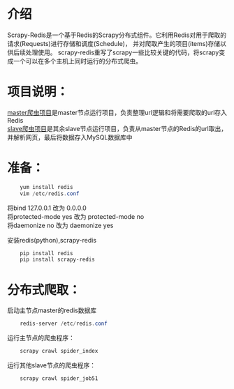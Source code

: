 # 介绍
Scrapy-Redis是一个基于Redis的Scrapy分布式组件。它利用Redis对用于爬取的请求(Requests)进行存储和调度(Schedule)，
并对爬取产生的项目(items)存储以供后续处理使用。
scrapy-redis重写了scrapy一些比较关键的代码，将scrapy变成一个可以在多个主机上同时运行的分布式爬虫。  

# 项目说明：  
[master爬虫项目]()是master节点运行项目，负责整理url逻辑和将需要爬取的url存入Redis  
[slave爬虫项目]()是其余slave节点运行项目，负责从master节点的Redis的url取出，并解析网页，最后将数据存入MySQL数据库中  

# 准备：  
```powershell
    yum install redis
    vim /etc/redis.conf
```
将bind 127.0.0.1 改为 0.0.0.0  
将protected-mode yes 改为 protected-mode no  
将daemonize no 改为 daemonize yes  

安装redis(python),scrapy-redis
```powershell
    pip install redis
    pip install scrapy-redis
```
# 分布式爬取：
启动主节点master的redis数据库
```powershell
    redis-server /etc/redis.conf
```
运行主节点的爬虫程序：  
```powershell
    scrapy crawl spider_index
```
运行其他slave节点的爬虫程序：  
```powershell
    scrapy crawl spider_job51
```
